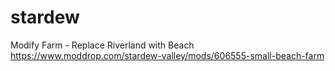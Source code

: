 # stardew
Modify Farm - Replace Riverland with Beach
https://www.moddrop.com/stardew-valley/mods/606555-small-beach-farm
